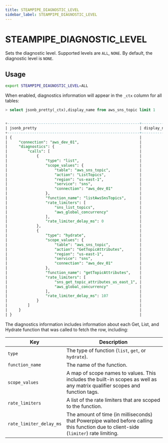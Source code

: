 ```yaml
---
title: STEAMPIPE_DIAGNOSTIC_LEVEL
sidebar_label: STEAMPIPE_DIAGNOSTIC_LEVEL
---
```

# STEAMPIPE_DIAGNOSTIC_LEVEL

Sets the diagnostic level.  Supported levels are `ALL`, `NONE`. By default, the diagnostic level is `NONE`.

## Usage 
```bash
export STEAMPIPE_DIAGNOSTIC_LEVEL=ALL
```

When enabled, diagnostics information will appear in the `_ctx` column for all tables:


```sql
> select jsonb_pretty(_ctx),display_name from aws_sns_topic limit 1


+-----------------------------------------------------------+--------------+
| jsonb_pretty                                              | display_name |
+-----------------------------------------------------------+--------------+
| {                                                         |              |
|     "connection": "aws_dev_01",                           |              |
|     "diagnostics": {                                      |              |
|         "calls": [                                        |              |
|             {                                             |              |
|                 "type": "list",                           |              |
|                 "scope_values": {                         |              |
|                     "table": "aws_sns_topic",             |              |
|                     "action": "ListTopics",               |              |
|                     "region": "us-east-1",                |              |
|                     "service": "sns",                     |              |
|                     "connection": "aws_dev_01"            |              |
|                 },                                        |              |
|                 "function_name": "listAwsSnsTopics",      |              |
|                 "rate_limiters": [                        |              |
|                     "sns_list_topics",                    |              |
|                     "aws_global_concurrency"              |              |
|                 ],                                        |              |
|                 "rate_limiter_delay_ms": 0                |              |
|             },                                            |              |
|             {                                             |              |
|                 "type": "hydrate",                        |              |
|                 "scope_values": {                         |              |
|                     "table": "aws_sns_topic",             |              |
|                     "action": "GetTopicAttributes",       |              |
|                     "region": "us-east-1",                |              |
|                     "service": "sns",                     |              |
|                     "connection": "aws_dev_01"            |              |
|                 },                                        |              |
|                 "function_name": "getTopicAttributes",    |              |
|                 "rate_limiters": [                        |              |
|                     "sns_get_topic_attributes_us_east_1", |              |
|                     "aws_global_concurrency"              |              |
|                 ],                                        |              |
|                 "rate_limiter_delay_ms": 107              |              |
|             }                                             |              |
|         ]                                                 |              |
|     }                                                     |              |
| }                                                         |              |

```

The diagnostics information includes information about each Get, List, and Hydrate function that was called to fetch the row, including:

| Key                     | Description
|-------------------------|---------------------- 
| `type`                  | The type of function (`list`, `get`, or `hydrate`).
| `function_name`         | The name of the function.
| `scope_values`          | A map of scope names to values.  This includes the built-in scopes as well as any matrix qualifier scopes and function tags.
| `rate_limiters`         | A list of the rate limiters that are scoped to the function.
| `rate_limiter_delay_ms` | The amount of time (in milliseconds) that Powerpipe waited before calling this function due to client-side (`limiter`) rate limiting.

